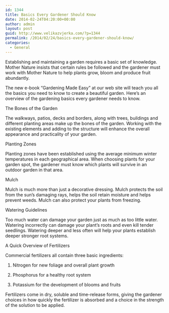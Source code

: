 ```yaml
---
id: 1344
title: Basics Every Gardener Should Know
date: 2014-02-24T04:20:00+00:00
author: admin
layout: post
guid: http://www.velikazvjerka.com/?p=1344
permalink: /2014/02/24/basics-every-gardener-should-know/
categories:
  - General
---
```

Establishing and maintaining a garden requires a basic set of knowledge. Mother Nature insists that certain rules be followed and the gardener must work with Mother Nature to help plants grow, bloom and produce fruit abundantly.

The new e-book &#8220;Gardening Made Easy&#8221; at our web site will teach you all the basics you need to know to create a beautiful garden. Here&#8217;s an overview of the gardening basics every gardener needs to know.

The Bones of the Garden

The walkways, patios, decks and borders, along with trees, buildings and different planting areas make up the bones of the garden. Working with the existing elements and adding to the structure will enhance the overall appearance and practicality of your garden.

Planting Zones

Planting zones have been established using the average minimum winter temperatures in each geographical area. When choosing plants for your garden spot, the gardener must know which plants will survive in an outdoor garden in that area.

Mulch

Mulch is much more than just a decorative dressing. Mulch protects the soil from the sun&#8217;s damaging rays, helps the soil retain moisture and helps prevent weeds. Mulch can also protect your plants from freezing.

Watering Guidelines

Too much water can damage your garden just as much as too little water. Watering incorrectly can damage your plant&#8217;s roots and even kill tender seedlings. Watering deeper and less often will help your plants establish deeper stronger root systems.

A Quick Overview of Fertilizers

Commercial fertilizers all contain three basic ingredients:

1. Nitrogen for new foliage and overall plant growth
  
2. Phosphorus for a healthy root system
  
3. Potassium for the development of blooms and fruits

Fertilizers come in dry, soluble and time-release forms, giving the gardener choices in how quickly the fertilizer is absorbed and a choice in the strength of the solution to be applied.